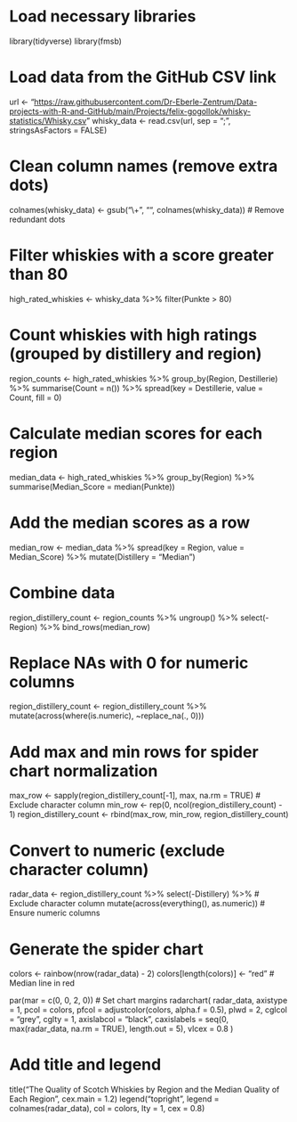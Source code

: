 # Load necessary libraries

library(tidyverse) library(fmsb)

# Load data from the GitHub CSV link

url &lt;-
“<https://raw.githubusercontent.com/Dr-Eberle-Zentrum/Data-projects-with-R-and-GitHub/main/Projects/felix-gogollok/whisky-statistics/Whisky.csv>”
whisky\_data &lt;- read.csv(url, sep = “;”, stringsAsFactors = FALSE)

# Clean column names (remove extra dots)

colnames(whisky\_data) &lt;- gsub(“\\+”, ““, colnames(whisky\_data)) \#
Remove redundant dots

# Filter whiskies with a score greater than 80

high\_rated\_whiskies &lt;- whisky\_data %&gt;% filter(Punkte &gt; 80)

# Count whiskies with high ratings (grouped by distillery and region)

region\_counts &lt;- high\_rated\_whiskies %&gt;% group\_by(Region,
Destillerie) %&gt;% summarise(Count = n()) %&gt;% spread(key =
Destillerie, value = Count, fill = 0)

# Calculate median scores for each region

median\_data &lt;- high\_rated\_whiskies %&gt;% group\_by(Region) %&gt;%
summarise(Median\_Score = median(Punkte))

# Add the median scores as a row

median\_row &lt;- median\_data %&gt;% spread(key = Region, value =
Median\_Score) %&gt;% mutate(Distillery = “Median”)

# Combine data

region\_distillery\_count &lt;- region\_counts %&gt;% ungroup() %&gt;%
select(-Region) %&gt;% bind\_rows(median\_row)

# Replace NAs with 0 for numeric columns

region\_distillery\_count &lt;- region\_distillery\_count %&gt;%
mutate(across(where(is.numeric), ~replace\_na(., 0)))

# Add max and min rows for spider chart normalization

max\_row &lt;- sapply(region\_distillery\_count\[-1\], max, na.rm =
TRUE) \# Exclude character column min\_row &lt;- rep(0,
ncol(region\_distillery\_count) - 1) region\_distillery\_count &lt;-
rbind(max\_row, min\_row, region\_distillery\_count)

# Convert to numeric (exclude character column)

radar\_data &lt;- region\_distillery\_count %&gt;% select(-Distillery)
%&gt;% \# Exclude character column mutate(across(everything(),
as.numeric)) \# Ensure numeric columns

# Generate the spider chart

colors &lt;- rainbow(nrow(radar\_data) - 2) colors\[length(colors)\]
&lt;- “red” \# Median line in red

par(mar = c(0, 0, 2, 0)) \# Set chart margins radarchart( radar\_data,
axistype = 1, pcol = colors, pfcol = adjustcolor(colors, alpha.f = 0.5),
plwd = 2, cglcol = “grey”, cglty = 1, axislabcol = “black”, caxislabels
= seq(0, max(radar\_data, na.rm = TRUE), length.out = 5), vlcex = 0.8 )

# Add title and legend

title(“The Quality of Scotch Whiskies by Region and the Median Quality
of Each Region”, cex.main = 1.2) legend(“topright”, legend =
colnames(radar\_data), col = colors, lty = 1, cex = 0.8)
